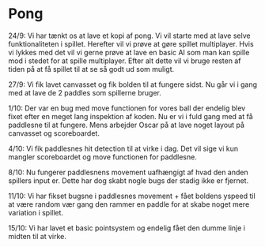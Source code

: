 # Pong
24/9: Vi har tænkt os at lave et kopi af pong. Vi vil starte med at lave selve funktionaliteten i spillet. Herefter vil vi prøve at gøre spillet multiplayer. Hvis vi lykkes med det vil vi gerne prøve at lave en basic AI som man kan spille mod i stedet for at spille multiplayer. Efter alt dette vil vi bruge resten af tiden på at få spillet til at se så godt ud som muligt.

27/9: Vi fik lavet canvasset og fik bolden til at fungere sidst. Nu går vi i gang med at lave de 2 paddles som spillerne bruger.

1/10: Der var en bug med move functionen for vores ball der endelig blev fixet efter en meget lang inspektion af koden. Nu er vi i fuld gang med at få paddlesne til at fungere. Mens arbejder Oscar på at lave noget layout på canvasset og scoreboardet.

4/10: Vi fik paddlesnes hit detection til at virke i dag. Det vil sige vi kun mangler scoreboardet og move functionen for paddlesne.

8/10: Nu fungerer paddlesnens movement uafhængigt af hvad den anden spillers input er. Dette har dog skabt nogle bugs der stadig ikke er fjernet.

11/10: Vi har fikset bugsne i paddlesnes movement + fået boldens yspeed til at være random vær gang den rammer en paddle for at skabe noget mere variation i spillet.

15/10: Vi har lavet et basic pointsystem og endelig fået den dumme linje i midten til at virke.
